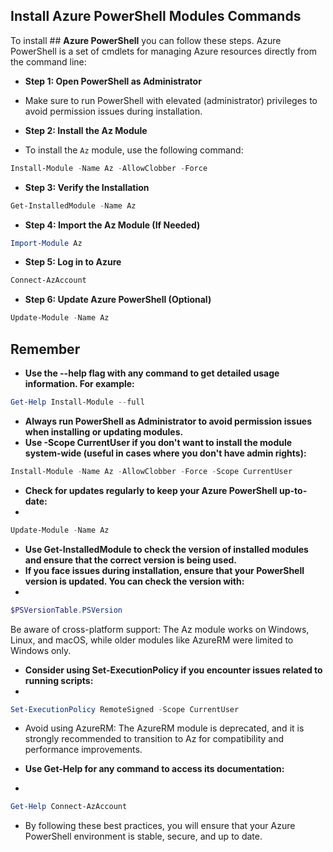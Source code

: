 ## **Install Azure PowerShell Modules Commands**

To install ## **Azure PowerShell** you can follow these steps. Azure PowerShell is a set of cmdlets for managing Azure resources directly from the command line:

- **Step 1: Open PowerShell as Administrator**

- Make sure to run PowerShell with elevated (administrator) privileges to avoid permission issues during installation.

- **Step 2: Install the Az Module**

- To install the `Az` module, use the following command:

```powershell
Install-Module -Name Az -AllowClobber -Force
```

- **Step 3: Verify the Installation**

```powershell
Get-InstalledModule -Name Az
```

- **Step 4: Import the Az Module (If Needed)**

```powershell
Import-Module Az
```

- **Step 5: Log in to Azure**

```powershell
Connect-AzAccount
```
- **Step 6: Update Azure PowerShell (Optional)**

```powershell
Update-Module -Name Az
```


## **Remember**

- **Use the --help flag with any command to get detailed usage information. For example:**

```powershell
Get-Help Install-Module --full
```
- **Always run PowerShell as Administrator to avoid permission issues when installing or updating modules.**
- **Use -Scope CurrentUser if you don't want to install the module system-wide (useful in cases where you don't have admin rights):**
  
```powershell
Install-Module -Name Az -AllowClobber -Force -Scope CurrentUser
```

- **Check for updates regularly to keep your Azure PowerShell up-to-date:**
- 
```powershell
Update-Module -Name Az
```

- **Use Get-InstalledModule to check the version of installed modules and ensure that the correct version is being used.**
- **If you face issues during installation, ensure that your PowerShell version is updated. You can check the version with:**
- 
```powershell
$PSVersionTable.PSVersion
```
Be aware of cross-platform support: The Az module works on Windows, Linux, and macOS, while older modules like AzureRM were limited to Windows only.


- **Consider using Set-ExecutionPolicy if you encounter issues related to running scripts:**
- 
```powershell
Set-ExecutionPolicy RemoteSigned -Scope CurrentUser
```
- Avoid using AzureRM: The AzureRM module is deprecated, and it is strongly recommended to transition to Az for compatibility and performance improvements.


- **Use Get-Help <Cmdlet> for any command to access its documentation:**
- 
```powershell
Get-Help Connect-AzAccount
```

- By following these best practices, you will ensure that your Azure PowerShell environment is stable, secure, and up to date.


